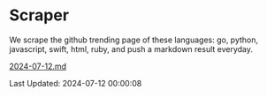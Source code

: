 # Scraper

We scrape the github trending page of these languages: go, python, javascript, swift, html, ruby, and push a markdown result everyday.

[2024-07-12.md](https://github.com/henson/Scraper/blob/master/2024-07-12.md)

Last Updated: 2024-07-12 00:00:08